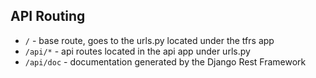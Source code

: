 API Routing
-------
- `/` - base route, goes to the urls.py located under the tfrs app
- `/api/*` - api routes located in the api app under urls.py
- `/api/doc` - documentation generated by the Django Rest Framework

